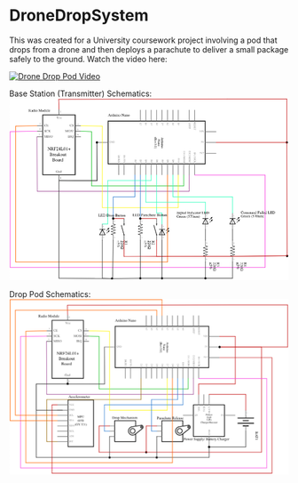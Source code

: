 # DroneDropSystem
This was created for a University coursework project involving a pod that drops from a drone and then deploys a parachute to deliver a small package safely to the ground.
Watch the video here:

[![Drone Drop Pod Video](https://img.youtube.com/vi/UZBA4tZbndI/0.jpg)](https://www.youtube.com/watch?v=UZBA4tZbndI)

Base Station (Transmitter) Schematics:
![](https://raw.githubusercontent.com/Mallington/DroneDropSystem/master/Schematics/BaseStationSchematic.png)

Drop Pod Schematics:
![](https://raw.githubusercontent.com/Mallington/DroneDropSystem/master/Schematics/DropPodSchematic.png)
